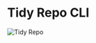 # Tidy Repo CLI

![Tidy Repo](https://github.com/jjmark15/tidy-repo/workflows/Tidy%20Repo/badge.svg)